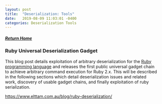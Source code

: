 ```yaml
---
layout: post
title:  "Deserialization: Tools"
date:   2019-08-09 11:03:01 -0400
categories: Deserialization Tools
---
```

##### [Return Home](https://thegetch.github.io/penetration/testing/resources/2019/08/09/Home/)

### Ruby Universal Deserialization Gadget

This blog post details exploitation of arbitrary deserialization for the [Ruby programming language](https://www.ruby-lang.org/) and releases the first public universal gadget chain to achieve arbitrary command execution for Ruby 2.x. This will be described in the following sections which detail deserialization issues and related work, discovery of usable gadget chains, and finally exploitation of ruby serialization.

<https://www.elttam.com.au/blog/ruby-deserialization/>
